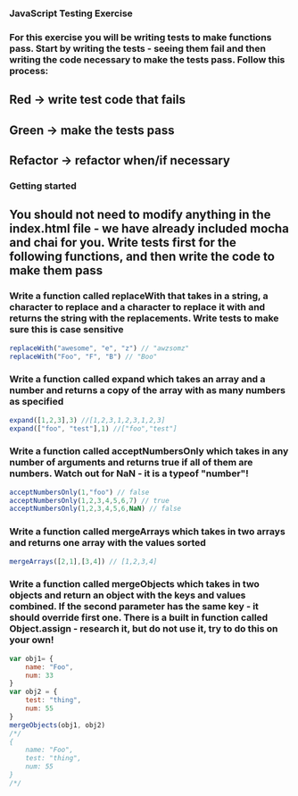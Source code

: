 ### JavaScript Testing Exercise
### For this exercise you will be writing tests to make functions pass. Start by writing the tests - seeing them fail and then writing the code necessary to make the tests pass. Follow this process:

## Red -> write test code that fails
## Green -> make the tests pass
## Refactor -> refactor when/if necessary

### Getting started
## You should not need to modify anything in the index.html file - we have already included mocha and chai for you. Write tests first for the following functions, and then write the code to make them pass

### Write a function called replaceWith that takes in a string, a character to replace and a character to replace it with and returns the string with the replacements. Write tests to make sure this is case sensitive

```js
replaceWith("awesome", "e", "z") // "awzsomz"
replaceWith("Foo", "F", "B") // "Boo"
```

### Write a function called expand which takes an array and a number and returns a copy of the array with as many numbers as specified

```js
expand([1,2,3],3) //[1,2,3,1,2,3,1,2,3]
expand(["foo", "test"],1) //["foo","test"]
```

### Write a function called acceptNumbersOnly which takes in any number of arguments and returns true if all of them are numbers. Watch out for NaN - it is a typeof "number"!

```js
acceptNumbersOnly(1,"foo") // false
acceptNumbersOnly(1,2,3,4,5,6,7) // true
acceptNumbersOnly(1,2,3,4,5,6,NaN) // false
```
### Write a function called mergeArrays which takes in two arrays and returns one array with the values sorted

```js
mergeArrays([2,1],[3,4]) // [1,2,3,4]
```

### Write a function called mergeObjects which takes in two objects and return an object with the keys and values combined. If the second parameter has the same key - it should override first one. There is a built in function called Object.assign - research it, but do not use it, try to do this on your own!

```js
var obj1= {
    name: "Foo",
    num: 33
}
var obj2 = {
    test: "thing",
    num: 55
}
mergeObjects(obj1, obj2) 
/*/
{
    name: "Foo",
    test: "thing",
    num: 55
}
/*/
```